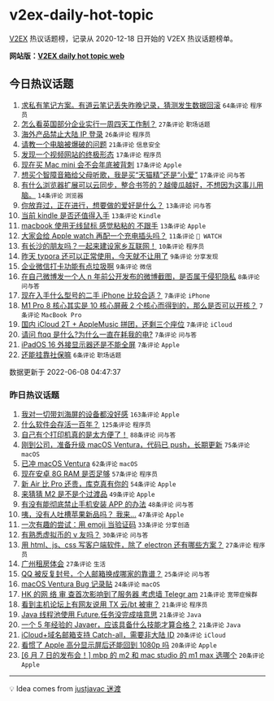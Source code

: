 # v2ex-daily-hot-topic

[V2EX](https://www.v2ex.com/) 热议话题榜，记录从 2020-12-18 日开始的 V2EX 热议话题榜单。

**网站版：[V2EX daily hot topic web](https://boojack.github.io/v2ex-daily-hot-topic-web/)**

## 今日热议话题

<!-- TODAY BEGIN -->

1. [求私有笔记方案。有道云笔记丢失昨晚记录，猜测发生数据回滚](https://www.v2ex.com/t/858053) `64条评论` `程序员`
1. [怎么看英国部分企业实行一周四天工作制？](https://www.v2ex.com/t/858105) `27条评论` `职场话题`
1. [海外产品禁止大陆 IP 登录](https://www.v2ex.com/t/858113) `26条评论` `程序员`
1. [请教一个电脑被爆破的问题](https://www.v2ex.com/t/858093) `21条评论` `信息安全`
1. [发现一个视频网站的终极形态](https://www.v2ex.com/t/858134) `17条评论` `程序员`
1. [现在买 Mac mini 会不会年底被背刺](https://www.v2ex.com/t/858089) `17条评论` `Apple`
1. [想买个智障音箱给父母听歌，我是买“天猫精”还是“小爱”](https://www.v2ex.com/t/858050) `17条评论` `问与答`
1. [有什么浏览器扩展可以云同步，整合书签的？越傻瓜越好，不想因为这事儿用脑。](https://www.v2ex.com/t/858068) `14条评论` `浏览器`
1. [你放弃过，正在进行，想要做的爱好是什么？](https://www.v2ex.com/t/858122) `13条评论` `问与答`
1. [当前 kindle 是否还值得入手](https://www.v2ex.com/t/858102) `13条评论` `Kindle`
1. [macbook 使用无线鼠标 感觉粘粘的 不跟手](https://www.v2ex.com/t/858058) `13条评论` `Apple`
1. [大家会给 Apple watch 再配一个充电插头吗？](https://www.v2ex.com/t/858110) `11条评论` ` WATCH`
1. [有长沙的朋友吗？一起来建设家乡互联网！](https://www.v2ex.com/t/858071) `10条评论` `程序员`
1. [昨天 typora 还可以正常使用，今天就不让用了](https://www.v2ex.com/t/858094) `9条评论` `分享发现`
1. [企业微信打卡功能有点垃圾啊](https://www.v2ex.com/t/858064) `9条评论` `微信`
1. [在自己微博发一个人 n 年前公开发布的微博截图，是否属于侵犯隐私](https://www.v2ex.com/t/858127) `8条评论` `问与答`
1. [现在入手什么型号的二手 iPhone 比较合适？](https://www.v2ex.com/t/858124) `7条评论` `iPhone`
1. [M1 Pro 8 核心其实是 10 核心屏蔽 2 个核心而得到的，那么是否可以开核？](https://www.v2ex.com/t/858097) `7条评论` `MacBook Pro`
1. [国内 iCloud 2T + AppleMusic 拼团，还剩三个座位](https://www.v2ex.com/t/858090) `7条评论` `iCloud`
1. [请问 ftqq 是什么?为什么一直在耗我的电?](https://www.v2ex.com/t/858084) `7条评论` `问与答`
1. [iPadOS 16 外接显示器还是不能全屏](https://www.v2ex.com/t/858057) `7条评论` `Apple`
1. [还能挂靠社保嘛](https://www.v2ex.com/t/858060) `6条评论` `职场话题`

数据更新于 2022-06-08 04:47:37

<!-- TODAY END -->

### 昨日热议话题

<!-- YESTERDAY BEGIN -->

1. [我对一切带刘海屏的设备都没好感](https://www.v2ex.com/t/857771) `163条评论` `Apple`
1. [什么软件会存活一百年？](https://www.v2ex.com/t/857943) `125条评论` `程序员`
1. [自己有个打印机真的是太方便了！](https://www.v2ex.com/t/857872) `88条评论` `问与答`
1. [刚到公司，准备升级 macOS Ventura，代码已 push，长期更新](https://www.v2ex.com/t/857754) `75条评论` `macOS`
1. [已冲 macOS Ventura](https://www.v2ex.com/t/857764) `62条评论` `macOS`
1. [现在安卓 8G RAM 是否足够](https://www.v2ex.com/t/857881) `57条评论` `程序员`
1. [新 Air 比 Pro 还贵，库克真有你的](https://www.v2ex.com/t/857783) `54条评论` `Apple`
1. [来猜猜 M2 是不是个过渡品](https://www.v2ex.com/t/857776) `49条评论` `Apple`
1. [有没有能彻底禁止手机安装 APP 的办法](https://www.v2ex.com/t/857860) `48条评论` `问与答`
1. [咦，没有人吐槽苹果新品吗？ 我来...](https://www.v2ex.com/t/857832) `47条评论` `Apple`
1. [一次有趣的尝试：用 emoji 当验证码](https://www.v2ex.com/t/857940) `33条评论` `分享创造`
1. [有熟悉虚拟币的 v 友吗？](https://www.v2ex.com/t/857974) `30条评论` `问与答`
1. [用 html、js、css 写客户端软件，除了 electron 还有哪些方案？](https://www.v2ex.com/t/857907) `27条评论` `程序员`
1. [广州租房体会](https://www.v2ex.com/t/857904) `27条评论` `生活`
1. [QQ 被反复封号，个人邮箱换成哪家的靠谱？](https://www.v2ex.com/t/857877) `25条评论` `问与答`
1. [macOS Ventura Bug 记录贴](https://www.v2ex.com/t/857962) `24条评论` `macOS`
1. [HK 的网 络 审 查首次影响到了服务器 考虑墙 Telegr am](https://www.v2ex.com/t/858020) `21条评论` `宽带症候群`
1. [看到主机论坛上有网友说用 TX 云/bt 被审？](https://www.v2ex.com/t/857976) `21条评论` `程序员`
1. [Java 线程池使用 Future,任务没完成啥意思](https://www.v2ex.com/t/857959) `21条评论` `Java`
1. [一个 5 年经验的 Javaer，应该具备什么技能才算合格？](https://www.v2ex.com/t/857954) `21条评论` `Java`
1. [iCloud+域名邮箱支持 Catch-all，需要非大陆 ID](https://www.v2ex.com/t/857967) `20条评论` `iCloud`
1. [看惯了 Apple 高分显示屏后还能回到 1080p 吗](https://www.v2ex.com/t/857853) `20条评论` `Apple`
1. [[6 月 7 日的发布会！] mbp 的 m2 和 mac studio 的 m1 max 选哪个](https://www.v2ex.com/t/857794) `20条评论` `Apple`

<!-- YESTERDAY END -->

---

💡 Idea comes from [justjavac 迷渡](https://github.com/justjavac/)
